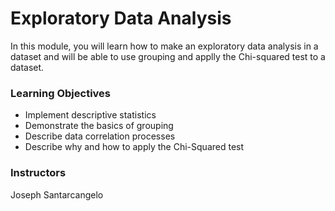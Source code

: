 # Exploratory Data Analysis
In this module, you will learn how to make an exploratory data analysis in a dataset and will be able to use grouping and applly the Chi-squared test to a dataset.

### Learning Objectives
- Implement descriptive statistics
- Demonstrate the basics of grouping
- Describe data correlation processes
- Describe why and how to apply the Chi-Squared test

### Instructors
Joseph Santarcangelo
